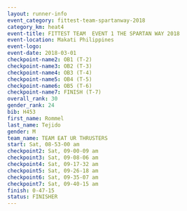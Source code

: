 ```yaml
---
layout: runner-info 
event_category: fittest-team-spartanway-2018 
category_km: heat4 
event-title: FITTEST TEAM  EVENT 1 THE SPARTAN WAY 2018 
event-location: Makati Philippines 
event-logo: 
event-date: 2018-03-01 
checkpoint-name2: OB1 (T-2) 
checkpoint-name3: OB2 (T-3) 
checkpoint-name4: OB3 (T-4) 
checkpoint-name5: OB4 (T-5) 
checkpoint-name6: OB5 (T-6) 
checkpoint-name7: FINISH (T-7) 
overall_rank: 30
gender_rank: 24
bib: H453
first_name: Rommel
last_name: Tejido
gender: M
team_name: TEAM EAT UR THRUSTERS
start: Sat, 08-53-00 am
checkpoint2: Sat, 09-00-09 am
checkpoint3: Sat, 09-08-06 am
checkpoint4: Sat, 09-17-32 am
checkpoint5: Sat, 09-26-18 am
checkpoint6: Sat, 09-35-07 am
checkpoint7: Sat, 09-40-15 am
finish: 0-47-15
status: FINISHER
---
```


